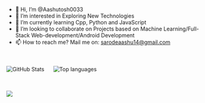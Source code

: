 - 👋 Hi, I’m @Aashutosh0033
- 👀 I’m interested in Exploring New Technologies 
- 🌱 I’m currently learning Cpp, Python and JavaScript 
- 💞️ I’m looking to collaborate on Projects based on Machine Learning/Full-Stack Web-development/Android Development
- 📫 How to reach me? Mail me on: sarodeaashu14@gmail.com 




<br><br>![GitHub Stats](https://github-readme-stats.vercel.app/api?username=Aashutosh0033&count_private=true&show_icons=true&theme=radical)&nbsp;&nbsp;&nbsp;&nbsp;&nbsp;
![Top languages](https://github-readme-stats.vercel.app/api/top-langs/?username=Aashutosh0033&show_icons=true&theme=radical)<br><br><br>


![](https://komarev.com/ghpvc/?username=Aashutosh0033)

<!---
Aashutosh0033/Aashutosh0033 is a ✨ special ✨ repository because its `README.md` (this file) appears on your GitHub profile.
You can click the Preview link to take a look at your changes.
--->
